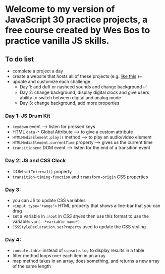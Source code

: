 # Welcome to my version of JavaScript 30 practice projects, a free course created by Wes Bos to practice vanilla JS skills.

## To do list
- complete a project a day
- create a website that hosts all of these projects (e.g. [like this](https://kellychi22.github.io/JavaScript30/) )~
- update and customize each challenge
  - Day 1: add duff or nasheed sounds and change background ✅
  - Day 2: change background, display digital clock and give users ability to switch between digital and analog mode
  - Day 3: change background, add more properties

### Day 1: JS Drum Kit
- `keydown` event --> listen for pressed keys
- HTML `data-*` Global Attribute --> to give a custom attribute
- `HTMLMediaElement.play()` method --> to play an audio/video element
- `HTMLMediaElement.currentTime` property --> gives us the current time
- `transitionend` DOM event --> listen for the end of a transition event

### Day 2: JS and CSS Clock
- DOM `setInterval()` property
- `transition-timing-function` and `transform-origin` CSS properties

### Day 3: 
- you can JS to update CSS variables
- `<input type="range">` HTML property that shows a line-bar that you can drag
- set a variable in `:root` in *CSS styles* then use this format to use the variable: `var(--*variable name*)`
- `CSSStyleDeclaration.setProperty` used to update the CSS styling


### Day 4:
- `console.table` instead of `console.log` to display results in a table
- filter method loops over each item in an array 
- map method takes in an array, does something, and returns a new array of the same length
